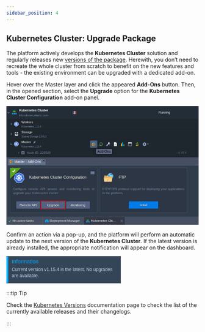 ```yaml
---
sidebar_position: 4
---
```


## Kubernetes Cluster: Upgrade Package
The platform actively develops the **Kubernetes Cluster** solution and regularly releases new [versions of the package](1). Herewith, you don’t need to recreate the whole cluster from scratch to benefit on the new features and tools - the existing environment can be upgraded with a dedicated add-on.

Hover over the Master layer and click the appeared **Add-Ons** button. Then, in the opened section, select the **Upgrade** option for the **Kubernetes Cluster Configuration** add-on panel.

<div style={{
    display:'flex',
    justifyContent: 'center',
    margin: '0 0 1rem 0'
}}>

![Locale Dropdown](./img/ClusterUpgrade/01--kubernetes-cluster-upgrade-add-on.png)

</div>

Confirm an action via a pop-up, and the platform will perform an automatic update to the next version of the **Kubernetes Cluster**. If the latest version is already installed, the appropriate notification will appear on the dashboard.

<div style={{
    display:'flex',
    justifyContent: 'center',
    margin: '0 0 1rem 0'
}}>

![Locale Dropdown](./img/ClusterUpgrade/02-kubernetes-cluster-latest-version-update.png)

</div>

:::tip Tip

Check the [Kubernetes Versions](1) documentation page to check the list of the currently available releases and their changelogs.

:::